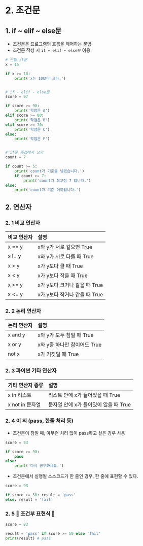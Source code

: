 # 2. 조건문

## 1. if ~ elif ~ else문

- 조건문은 프로그램의 흐름을 제어하는 문법
- 조건문 작성 시 `if ~ elif ~ else문` 이용

```py
# 단일 if문
x = 15

if x >= 10:
    print('x는 10보다 크다.')


# if - elif - else문
score = 97

if score >= 90:
    print('학점은 A')
elif score >= 80:
    print('학점은 B')
elif score >= 70:
    print('학점은 C')
else:
    print('학점은 F')


# if문 중첩해서 쓰기
count = 7

if count >= 5:
    print('count가 기준을 넘겼습니다.')
    if count >= 7:
        print('count가 최고점 7 입니다.')
else:
    print('count가 기준 이하입니다.')
```

## 2. 연산자

### 2. 1 비교 연산자

| 비교 연산자 | 설명                          |
| :---------- | :---------------------------- |
| x == y      | x와 y가 서로 같으면 True      |
| x != y      | x와 y가 서로 다를 때 True     |
| x > y       | x가 y보다 클 때 True          |
| x < y       | x가 y보다 작을 때 True        |
| x >= y      | x가 y보다 크거나 같을 때 True |
| x <= y      | x가 y보다 작거나 같을 때 True |

### 2. 2 논리 연산자

| 논리 연산자 | 설명                         |
| :---------- | :--------------------------- |
| x and y     | x와 y가 모두 참일 때 True    |
| x or y      | x와 y중 하나만 참이어도 True |
| not x       | x가 거짓일 때 True           |

### 2. 3 파이썬 기타 연산자

| 기타 연산자 종류 | 설명                                  |
| :--------------- | :------------------------------------ |
| x in 리스트      | 리스트 안에 x가 들어있을 때 True      |
| x not in 문자열  | 문자열 안에 x가 들어있이 않을 때 True |

### 2. 4 이 외 (pass, 한줄 처리 등)

- 조건문이 참일 때, 아무런 처리 없이 pass하고 싶은 경우 사용

```py
score = 93

if score >= 90:
    pass
else:
    print('다시 공부하세요.')
```

- 조건문에서 실행될 소스코드가 한 줄인 경우, 한 줄에 표현할 수 있다.

```py
score = 93

if score >= 50: result = 'pass'
else: result = 'fail'
```

### 2. 5 🚨 조건부 표현식 🚨

```py
score = 93

result = 'pass' if score >= 50 else 'fail'
print(result) # pass
```
